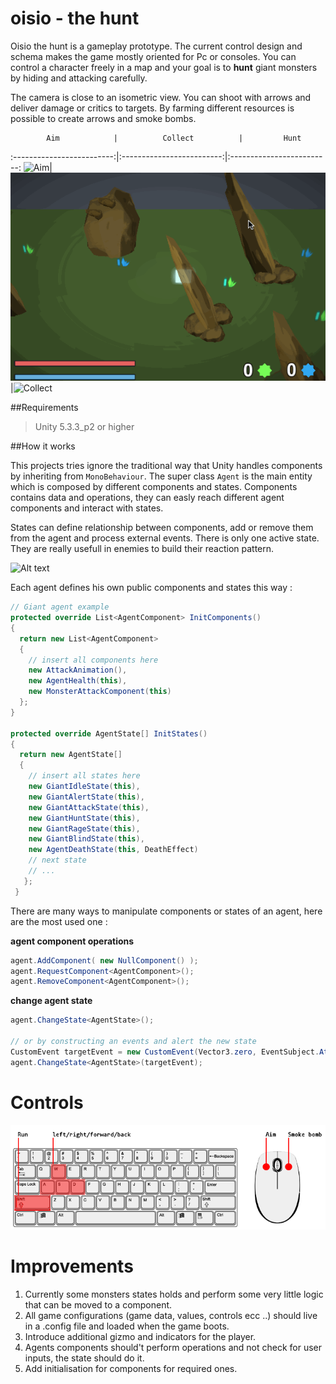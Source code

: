 # oisio - the hunt

Oisio the hunt is a gameplay prototype. The current control design and schema makes the game mostly oriented for Pc or consoles.
You can control a character freely in a map and your goal is to __hunt__ giant monsters by hiding and attacking carefully.

The camera is close to an isometric view. You can shoot with arrows and deliver damage or critics to targets.
By farming different resources is possible to create arrows and smoke bombs.

            Aim            |          Collect          |         Hunt
:-------------------------:|:-------------------------:|:-------------------------:
![Aim](Assets/GIFs/Aim.gif)|![Collect](Assets/GIFs/Collect.gif)|![Collect](Assets/GIFs/Gameplay.gif)

##Requirements

>Unity 5.3.3_p2 or higher

##How it works

This projects tries ignore the traditional way that Unity handles components by inheriting from ```MonoBehaviour```. 
The super class ```Agent``` is the main entity which is composed by different components and states.
Components contains data and operations, they can easly reach different agent components and interact with states.

States can define relationship between components, add or remove them from the agent and process external events. There is only one active state.
They are really usefull in enemies to build their reaction pattern.


![Alt text](https://github.com/adizhavo/Oisio/blob/master/Assets/Scripts/ClassDiagrams/Screen%20Shot%202016-10-07%20at%2019.09.54.png?raw=true "Agent class diagram")


Each agent defines his own public components and states this way :
```C#
// Giant agent example
protected override List<AgentComponent> InitComponents()
{
  return new List<AgentComponent>
  {
    // insert all components here
    new AttackAnimation(),
    new AgentHealth(this),
    new MonsterAttackComponent(this)
  };
}
  
protected override AgentState[] InitStates()
{
  return new AgentState[]
  {
    // insert all states here
    new GiantIdleState(this),
    new GiantAlertState(this),
    new GiantAttackState(this),
    new GiantHuntState(this),
    new GiantRageState(this),
    new GiantBlindState(this),
    new AgentDeathState(this, DeathEffect)
    // next state
    // ...
   };
 }
```

There are many ways to manipulate components or states of an agent, here are the most used one :

__agent component operations__
```C#
agent.AddComponent( new NullComponent() );
agent.RequestComponent<AgentComponent>();
agent.RemoveComponent<AgentComponent>();
```
__change agent state__
```C#
agent.ChangeState<AgentState>();

// or by constructing an events and alert the new state
CustomEvent targetEvent = new CustomEvent(Vector3.zero, EventSubject.Attack, 0, 0f);
agent.ChangeState<AgentState>(targetEvent);
```
# Controls

![Controls](Assets/Sprites/Controls/controls.png)

# Improvements
 
1. Currently some monsters states holds and perform some very little
logic that can be moved to a component.
2. All game configurations (game data, values, controls ecc ..) should live in a .config file and loaded when the game boots.
3. Introduce additional gizmo and indicators for the player.
4. Agents components should't perform operations and not check for user inputs, the state should do it.
5. Add initialisation for components for required ones.



 
